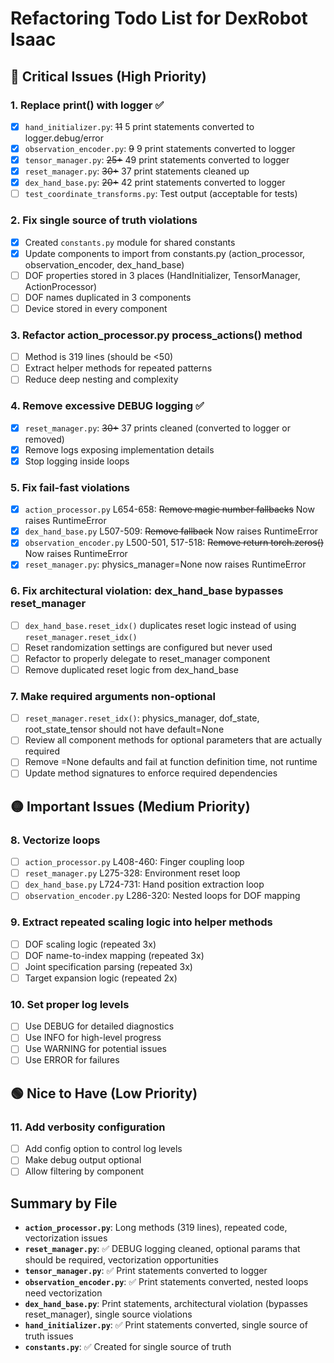 # Refactoring Todo List for DexRobot Isaac

## 🔴 Critical Issues (High Priority)

### 1. Replace print() with logger ✅
- [x] `hand_initializer.py`: ~~11~~ 5 print statements converted to logger.debug/error
- [x] `observation_encoder.py`: ~~9~~ 9 print statements converted to logger
- [x] `tensor_manager.py`: ~~25+~~ 49 print statements converted to logger
- [x] `reset_manager.py`: ~~30+~~ 37 print statements cleaned up
- [x] `dex_hand_base.py`: ~~20+~~ 42 print statements converted to logger
- [ ] `test_coordinate_transforms.py`: Test output (acceptable for tests)

### 2. Fix single source of truth violations
- [x] Created `constants.py` module for shared constants
- [x] Update components to import from constants.py (action_processor, observation_encoder, dex_hand_base)
- [ ] DOF properties stored in 3 places (HandInitializer, TensorManager, ActionProcessor)
- [ ] DOF names duplicated in 3 components
- [ ] Device stored in every component

### 3. Refactor action_processor.py process_actions() method
- [ ] Method is 319 lines (should be <50)
- [ ] Extract helper methods for repeated patterns
- [ ] Reduce deep nesting and complexity

### 4. Remove excessive DEBUG logging ✅
- [x] `reset_manager.py`: ~~30+~~ 37 prints cleaned (converted to logger or removed)
- [x] Remove logs exposing implementation details
- [x] Stop logging inside loops

### 5. Fix fail-fast violations
- [x] `action_processor.py` L654-658: ~~Remove magic number fallbacks~~ Now raises RuntimeError
- [x] `dex_hand_base.py` L507-509: ~~Remove fallback~~ Now raises RuntimeError
- [x] `observation_encoder.py` L500-501, 517-518: ~~Remove return torch.zeros()~~ Now raises RuntimeError
- [x] `reset_manager.py`: physics_manager=None now raises RuntimeError

### 6. Fix architectural violation: dex_hand_base bypasses reset_manager
- [ ] `dex_hand_base.reset_idx()` duplicates reset logic instead of using `reset_manager.reset_idx()`
- [ ] Reset randomization settings are configured but never used
- [ ] Refactor to properly delegate to reset_manager component
- [ ] Remove duplicated reset logic from dex_hand_base

### 7. Make required arguments non-optional
- [ ] `reset_manager.reset_idx()`: physics_manager, dof_state, root_state_tensor should not have default=None
- [ ] Review all component methods for optional parameters that are actually required
- [ ] Remove =None defaults and fail at function definition time, not runtime
- [ ] Update method signatures to enforce required dependencies

## 🟡 Important Issues (Medium Priority)

### 8. Vectorize loops
- [ ] `action_processor.py` L408-460: Finger coupling loop
- [ ] `reset_manager.py` L275-328: Environment reset loop
- [ ] `dex_hand_base.py` L724-731: Hand position extraction loop
- [ ] `observation_encoder.py` L286-320: Nested loops for DOF mapping

### 9. Extract repeated scaling logic into helper methods
- [ ] DOF scaling logic (repeated 3x)
- [ ] DOF name-to-index mapping (repeated 3x)
- [ ] Joint specification parsing (repeated 3x)
- [ ] Target expansion logic (repeated 2x)

### 10. Set proper log levels
- [ ] Use DEBUG for detailed diagnostics
- [ ] Use INFO for high-level progress
- [ ] Use WARNING for potential issues
- [ ] Use ERROR for failures

## 🟢 Nice to Have (Low Priority)

### 11. Add verbosity configuration
- [ ] Add config option to control log levels
- [ ] Make debug output optional
- [ ] Allow filtering by component

## Summary by File

- **`action_processor.py`**: Long methods (319 lines), repeated code, vectorization issues
- **`reset_manager.py`**: ✅ DEBUG logging cleaned, optional params that should be required, vectorization opportunities
- **`tensor_manager.py`**: ✅ Print statements converted to logger
- **`observation_encoder.py`**: ✅ Print statements converted, nested loops need vectorization
- **`dex_hand_base.py`**: Print statements, architectural violation (bypasses reset_manager), single source violations
- **`hand_initializer.py`**: ✅ Print statements converted, single source of truth issues
- **`constants.py`**: ✅ Created for single source of truth
